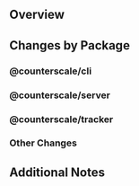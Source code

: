 ## Overview

<!-- Provide a brief summary of the changes and the motivation behind them -->

## Changes by Package

### @counterscale/cli

<!-- Describe any changes made to the CLI package -->

### @counterscale/server

<!-- Describe any changes made to the server package -->

### @counterscale/tracker

<!-- Describe any changes made to the tracker package -->

### Other Changes

<!-- Describe any other changes (root configs, docs, CI/CD, etc.) -->

## Additional Notes

<!-- Any additional context, screenshots, or notes for reviewers -->
